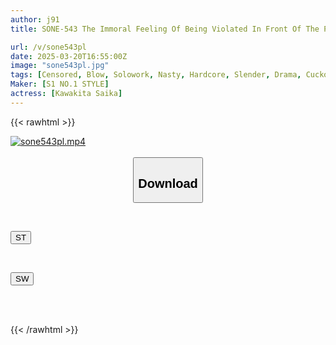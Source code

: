 ```yaml
---
author: j91
title: SONE-543 The Immoral Feeling Of Being Violated In Front Of The Person I Love The Thrill Of Being Found Out At Work The Office NTR Sex I Fell Into Ayaka Kawakita

url: /v/sone543pl
date: 2025-03-20T16:55:00Z
image: "sone543pl.jpg"
tags: [Censored, Blow, Solowork, Nasty, Hardcore, Slender, Drama, Cuckold]
Maker: [S1 NO.1 STYLE]
actress: [Kawakita Saika]
---
```



{{< rawhtml >}}

<div class="video" data-videoid="7Xo1mlw8DAFAg7Q">
    <a href="javascript:;">
        <img src="/v/sone543pl/sone543pl.jpg" width="WIDTH" height="HEIGHT" alt="sone543pl.mp4" loading="lazy">
    </a>
</div>

<script type="text/javascript" src="https://j91.asia/asset/on-demand-st.js"></script>

<br>
  <link rel="stylesheet" href="https://j91.asia/asset/bs5.css">
  
  <center>
  <button class="btn btn-primary" type="button" data-bs-toggle="collapse" data-bs-target=".multi-collapse" aria-expanded="false" aria-controls="multiCollapseExample1 multiCollapseExample2"><h2>Download</h2></button></center>
</p>
<div class="row">
  <div class="col">
    <div class="collapse multi-collapse" id="multiCollapseExample1">
      <div class="card card-body">
	      	      <br>
<div class="buttons">  
<p><a href="/v/sone543pl/st.html" target="_blank"><button class="btn-hover color-3"><i class="fa fa-download"></i> ST</button></a></p></div>
    </div>
  </div>
</div>
  <div class="col">
    <div class="collapse multi-collapse" id="multiCollapseExample2">
      <div class="card card-body">
	      <br>
<div class="buttons">
<p><a href="/v/sone543pl/sw.html" target="_blank"><button class="btn-hover color-2"><i class="fa fa-download"></i> SW</button></a></p></div>
<br><br>
      </div>
    </div>
  </div>
</div>

{{< /rawhtml >}}
